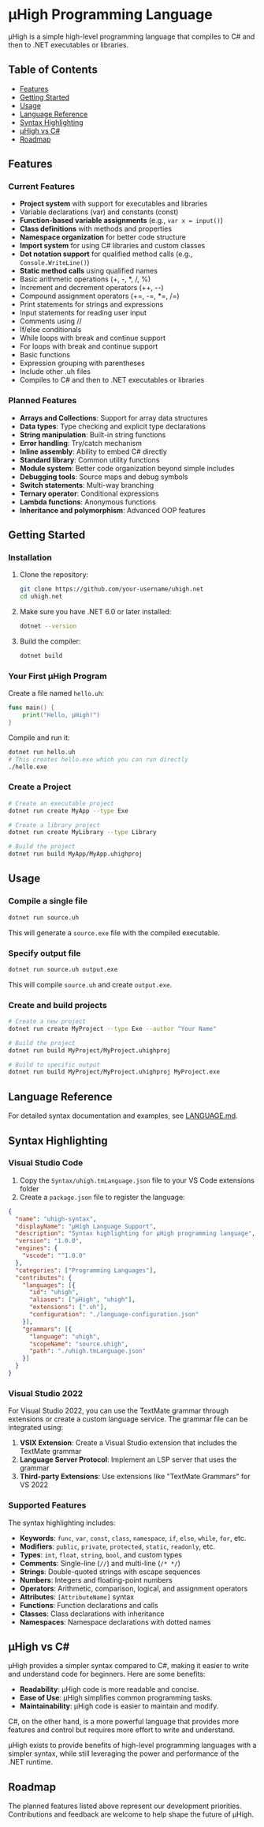 # μHigh Programming Language

μHigh is a simple high-level programming language that compiles to C# and then to .NET executables or libraries.

## Table of Contents
- [Features](#features)
- [Getting Started](#getting-started)
- [Usage](#usage)
- [Language Reference](#language-reference)
- [Syntax Highlighting](#syntax-highlighting)
- [μHigh vs C#](#μhigh-vs-c)
- [Roadmap](#roadmap)

## Features

### Current Features
- **Project system** with support for executables and libraries
- Variable declarations (var) and constants (const)
- **Function-based variable assignments** (e.g., `var x = input()`)
- **Class definitions** with methods and properties
- **Namespace organization** for better code structure
- **Import system** for using C# libraries and custom classes
- **Dot notation support** for qualified method calls (e.g., `Console.WriteLine()`)
- **Static method calls** using qualified names
- Basic arithmetic operations (+, -, *, /, %)
- Increment and decrement operators (++, --)
- Compound assignment operators (+=, -=, *=, /=)
- Print statements for strings and expressions
- Input statements for reading user input
- Comments using //
- If/else conditionals
- While loops with break and continue support
- For loops with break and continue support
- Basic functions
- Expression grouping with parentheses
- Include other .uh files
- Compiles to C# and then to .NET executables or libraries

### Planned Features
- **Arrays and Collections**: Support for array data structures
- **Data types**: Type checking and explicit type declarations
- **String manipulation**: Built-in string functions
- **Error handling**: Try/catch mechanism
- **Inline assembly**: Ability to embed C# directly
- **Standard library**: Common utility functions
- **Module system**: Better code organization beyond simple includes
- **Debugging tools**: Source maps and debug symbols
- **Switch statements**: Multi-way branching
- **Ternary operator**: Conditional expressions
- **Lambda functions**: Anonymous functions
- **Inheritance and polymorphism**: Advanced OOP features

## Getting Started

### Installation

1. Clone the repository:
     ```bash
     git clone https://github.com/your-username/uhigh.net
     cd uhigh.net
     ```

2. Make sure you have .NET 6.0 or later installed:
     ```bash
     dotnet --version
     ```

3. Build the compiler:
     ```bash
     dotnet build
     ```

### Your First μHigh Program

Create a file named `hello.uh`:

```go
func main() {
    print("Hello, μHigh!")
}
```

Compile and run it:

```bash
dotnet run hello.uh
# This creates hello.exe which you can run directly
./hello.exe
```

### Create a Project

```bash
# Create an executable project
dotnet run create MyApp --type Exe

# Create a library project
dotnet run create MyLibrary --type Library

# Build the project
dotnet run build MyApp/MyApp.uhighproj
```

## Usage

### Compile a single file

```bash
dotnet run source.uh
```

This will generate a `source.exe` file with the compiled executable.

### Specify output file

```bash
dotnet run source.uh output.exe
```

This will compile `source.uh` and create `output.exe`.

### Create and build projects

```bash
# Create a new project
dotnet run create MyProject --type Exe --author "Your Name"

# Build the project
dotnet run build MyProject/MyProject.uhighproj

# Build to specific output
dotnet run build MyProject/MyProject.uhighproj MyProject.exe
```

## Language Reference

For detailed syntax documentation and examples, see [LANGUAGE.md](LANGUAGE.md).

## Syntax Highlighting

### Visual Studio Code

1. Copy the `Syntax/uhigh.tmLanguage.json` file to your VS Code extensions folder
2. Create a `package.json` file to register the language:

```json
{
  "name": "uhigh-syntax",
  "displayName": "μHigh Language Support",
  "description": "Syntax highlighting for μHigh programming language",
  "version": "1.0.0",
  "engines": {
    "vscode": "^1.0.0"
  },
  "categories": ["Programming Languages"],
  "contributes": {
    "languages": [{
      "id": "uhigh",
      "aliases": ["μHigh", "uhigh"],
      "extensions": [".uh"],
      "configuration": "./language-configuration.json"
    }],
    "grammars": [{
      "language": "uhigh",
      "scopeName": "source.uhigh",
      "path": "./uhigh.tmLanguage.json"
    }]
  }
}
```

### Visual Studio 2022

For Visual Studio 2022, you can use the TextMate grammar through extensions or create a custom language service. The grammar file can be integrated using:

1. **VSIX Extension**: Create a Visual Studio extension that includes the TextMate grammar
2. **Language Server Protocol**: Implement an LSP server that uses the grammar
3. **Third-party Extensions**: Use extensions like "TextMate Grammars" for VS 2022

### Supported Features

The syntax highlighting includes:
- **Keywords**: `func`, `var`, `const`, `class`, `namespace`, `if`, `else`, `while`, `for`, etc.
- **Modifiers**: `public`, `private`, `protected`, `static`, `readonly`, etc.
- **Types**: `int`, `float`, `string`, `bool`, and custom types
- **Comments**: Single-line (`//`) and multi-line (`/* */`)
- **Strings**: Double-quoted strings with escape sequences
- **Numbers**: Integers and floating-point numbers
- **Operators**: Arithmetic, comparison, logical, and assignment operators
- **Attributes**: `[AttributeName]` syntax
- **Functions**: Function declarations and calls
- **Classes**: Class declarations with inheritance
- **Namespaces**: Namespace declarations with dotted names

## μHigh vs C#

μHigh provides a simpler syntax compared to C#, making it easier to write and understand code for beginners. Here are some benefits:

- **Readability**: μHigh code is more readable and concise.
- **Ease of Use**: μHigh simplifies common programming tasks.
- **Maintainability**: μHigh code is easier to maintain and modify.

C#, on the other hand, is a more powerful language that provides more features and control but requires more effort to write and understand.

μHigh exists to provide benefits of high-level programming languages with a simpler syntax, while still leveraging the power and performance of the .NET runtime.

## Roadmap

The planned features listed above represent our development priorities. Contributions and feedback are welcome to help shape the future of μHigh.